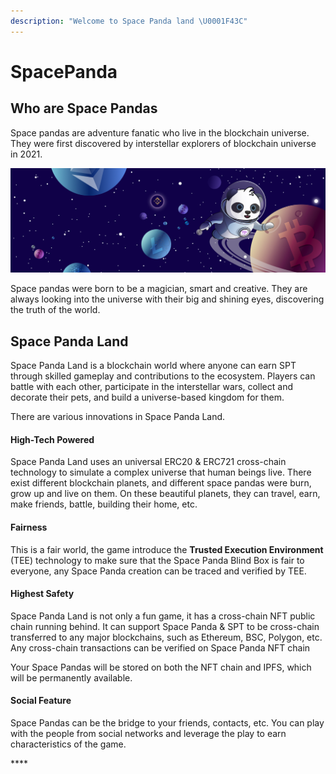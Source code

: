 ```yaml
---
description: "Welcome to Space Panda land \U0001F43C"
---
```


# SpacePanda

## Who are Space Pandas

Space pandas are adventure fanatic who live in the blockchain universe.  They were first discovered by interstellar explorers of blockchain universe in 2021.

![](.gitbook/assets/banner.png)

Space pandas were born to be a magician, smart and creative. They are always looking into the universe with their big and shining eyes,  discovering the truth of the world.

## Space Panda Land

Space Panda Land is a blockchain world where anyone can earn SPT through skilled gameplay and contributions to the ecosystem. Players can battle with each other,  participate in the interstellar wars, collect and decorate their pets, and build a universe-based kingdom for them.

There are various innovations in Space Panda Land.

#### High-Tech Powered

Space Panda Land uses an universal ERC20 & ERC721 cross-chain technology to simulate a complex universe that human beings live. There exist different blockchain planets, and different space pandas were burn, grow up and live on them. On these beautiful planets, they can travel, earn, make friends, battle, building their home, etc.

#### Fairness

This is a fair world, the game introduce the **Trusted Execution Environment** \(TEE\) technology to make sure that the Space Panda Blind Box is fair to everyone,  any Space Panda creation can be traced and verified by TEE.

#### Highest Safety

Space Panda Land is not only a fun game, it has a cross-chain NFT public chain running behind. It can support Space Panda & SPT to be cross-chain transferred to any major blockchains, such as Ethereum, BSC, Polygon, etc. Any cross-chain transactions can be verified on Space Panda NFT chain

Your Space Pandas will be stored on both the NFT chain and IPFS, which will be permanently available.

#### Social Feature

Space Pandas can be the bridge to your friends, contacts, etc. You can play with the people from social networks and leverage the play to earn characteristics of the game.



\*\*\*\*

